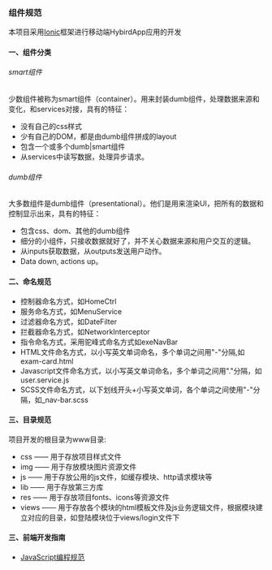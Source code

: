 ### 组件规范

本项目采用[Ionic](http://www.ionicframework.com/)框架进行移动端HybirdApp应用的开发

#### 一、组件分类

###### smart组件

少数组件被称为smart组件（container）。用来封装dumb组件，处理数据来源和变化，和services对接，具有的特征：
  - 没有自己的css样式
  - 少有自己的DOM，都是由dumb组件拼成的layout
  - 包含一个或多个dumb|smart组件
  - 从services中读写数据，处理异步请求。

###### dumb组件

大多数组件是dumb组件（presentational）。他们是用来渲染UI，把所有的数据和控制显示出来，具有的特征：
  - 包含css、dom、其他的dumb组件
  - 细分的小组件，只接收数据就好了，并不关心数据来源和用户交互的逻辑。
  - 从inputs获取数据，从outputs发送用户动作。
  - Data down, actions up。

#### 二、命名规范

  - 控制器命名方式，如HomeCtrl  
  - 服务命名方式，如MenuService  
  - 过滤器命名方式，如DateFilter
  - 拦截器命名方式，如NetworkInterceptor
  - 指令命名方式，采用驼峰式命名方式如exeNavBar  
  - HTML文件命名方式，以小写英文单词命名，多个单词之间用"-"分隔,如exam-card.html
  - Javascript文件命名方式，以小写英文单词命名，多个单词之间用"."分隔，如user.service.js
  - SCSS文件命名方式，以下划线开头+小写英文单词，各个单词之间使用"-"分隔，如_nav-bar.scss

#### 三、目录规范

项目开发的根目录为www目录:  

  - css —— 用于存放项目样式文件  
  - img —— 用于存放模块图片资源文件
  - js  —— 用于存放公用的js文件，如缓存模块、http请求模块等  
  - lib —— 用于存放第三方库  
  - res —— 用于存放项目fonts、icons等资源文件
  - views —— 用于存放各个模块的html模板文件及js业务逻辑文件，根据模块建立对应的目录，如登陆模块位于views/login文件下   

#### 三、前端开发指南

  - [JavaScript编程规范](https://github.com/airbnb/javascript)
